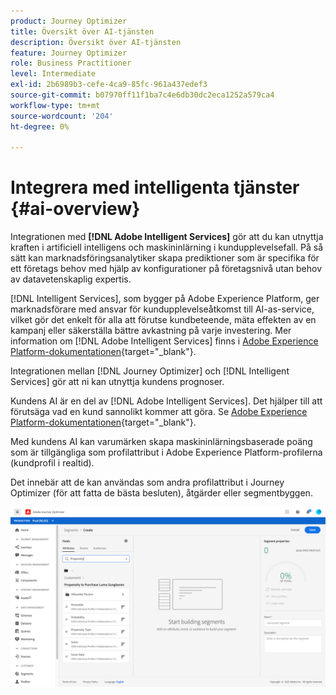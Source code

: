 ```yaml
---
product: Journey Optimizer
title: Översikt över AI-tjänsten
description: Översikt över AI-tjänsten
feature: Journey Optimizer
role: Business Practitioner
level: Intermediate
exl-id: 2b6989b3-cefe-4ca9-85fc-961a437edef3
source-git-commit: b07970ff11f1ba7c4e6db30dc2eca1252a579ca4
workflow-type: tm+mt
source-wordcount: '204'
ht-degree: 0%

---
```


# Integrera med intelligenta tjänster {#ai-overview}

Integrationen med **[!DNL Adobe Intelligent Services]** gör att du kan utnyttja kraften i artificiell intelligens och maskininlärning i kundupplevelsefall. På så sätt kan marknadsföringsanalytiker skapa prediktioner som är specifika för ett företags behov med hjälp av konfigurationer på företagsnivå utan behov av datavetenskaplig expertis.

[!DNL Intelligent Services], som bygger på Adobe Experience Platform, ger marknadsförare med ansvar för kundupplevelseåtkomst till AI-as-service, vilket gör det enkelt för alla att förutse kundbeteende, mäta effekten av en kampanj eller säkerställa bättre avkastning på varje investering. Mer information om [!DNL Adobe Intelligent Services] finns i [Adobe Experience Platform-dokumentationen](https://experienceleague.adobe.com/docs/experience-platform/intelligent-services/home.html){target=&quot;_blank&quot;}.

Integrationen mellan [!DNL Journey Optimizer] och [!DNL Intelligent Services] gör att ni kan utnyttja kundens prognoser.

Kundens AI är en del av [!DNL Adobe Intelligent Services]. Det hjälper till att förutsäga vad en kund sannolikt kommer att göra. Se [Adobe Experience Platform-dokumentationen](https://experienceleague.adobe.com/docs/experience-platform/intelligent-services/customer-ai/overview.html){target=&quot;_blank&quot;}.

Med kundens AI kan varumärken skapa maskininlärningsbaserade poäng som är tillgängliga som profilattribut i Adobe Experience Platform-profilerna (kundprofil i realtid).

Det innebär att de kan användas som andra profilattribut i Journey Optimizer (för att fatta de bästa besluten), åtgärder eller segmentbyggen.

![](../assets/customer-ai.png)

